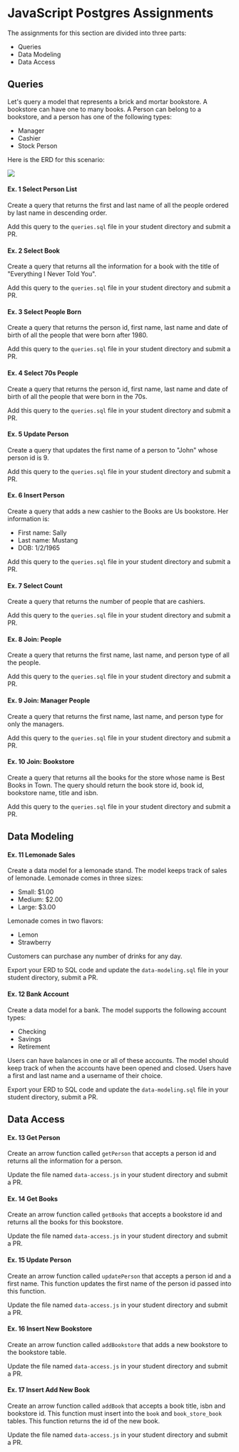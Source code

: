 # JavaScript Postgres Assignments

The assignments for this section are divided into three parts:
- Queries
- Data Modeling
- Data Access

## Queries

Let's query a model that represents a brick and mortar bookstore.  A bookstore can have one to many books.  A Person can belong to a bookstore, and a person has one of the following types:
  - Manager
  - Cashier
  - Stock Person

Here is the ERD for this scenario:

![](./docs/erd.png)

#### Ex. 1 Select Person List
Create a query that returns the first and last name of all the people ordered by last name in descending order.

Add this query to the `queries.sql` file in your student directory and submit a PR.

#### Ex. 2 Select Book
Create a query that returns all the information for a book with the title of "Everything I Never Told You".

Add this query to the `queries.sql` file in your student directory and submit a PR.

#### Ex. 3 Select People Born
Create a query that returns the person id, first name, last name and date of birth of all the people that were born after 1980.

Add this query to the `queries.sql` file in your student directory and submit a PR.

#### Ex. 4 Select 70s People
Create a query that returns the person id, first name, last name and date of birth of all the people that were born in the 70s.

Add this query to the `queries.sql` file in your student directory and submit a PR.

#### Ex. 5 Update Person
Create a query that updates the first name of a person to "John" whose person id is 9.

Add this query to the `queries.sql` file in your student directory and submit a PR.

#### Ex. 6 Insert Person
Create a query that adds a new cashier to the Books are Us bookstore.  Her information is:
 - First name: Sally
 - Last name: Mustang
 - DOB: 1/2/1965

 Add this query to the `queries.sql` file in your student directory and submit a PR.

#### Ex. 7 Select Count
Create a query that returns the number of people that are cashiers.

Add this query to the `queries.sql` file in your student directory and submit a PR.

#### Ex. 8 Join: People
Create a query that returns the first name, last name, and person type of all the people.

Add this query to the `queries.sql` file in your student directory and submit a PR.

#### Ex. 9 Join: Manager People
Create a query that returns the first name, last name, and person type for only the managers.

Add this query to the `queries.sql` file in your student directory and submit a PR.

#### Ex. 10 Join: Bookstore
Create a query that returns all the books for the store whose name is Best Books in Town.  The query should return the book store id, book id, bookstore name, title and isbn.

Add this query to the `queries.sql` file in your student directory and submit a PR.

## Data Modeling

#### Ex. 11 Lemonade Sales
Create a data model for a lemonade stand.  The model keeps track of sales of lemonade.  Lemonade comes in three sizes:
- Small: $1.00
- Medium: $2.00
- Large: $3.00

Lemonade comes in two flavors:
- Lemon
- Strawberry

Customers can purchase any number of drinks for any day.

Export your ERD to SQL code and update the `data-modeling.sql` file in your student directory, submit a PR.

#### Ex. 12 Bank Account
Create a data model for a bank.  The model supports the following account types:
- Checking
- Savings
- Retirement

Users can have balances in one or all of these accounts.  The model should keep track of when the accounts have been opened and closed.  Users have a first and last name and a username of their choice.

Export your ERD to SQL code and update the `data-modeling.sql` file in your student directory, submit a PR.

## Data Access

#### Ex. 13 Get Person
Create an arrow function called `getPerson` that accepts a person id and returns all the information for a person.

Update the file named `data-access.js` in your student directory and submit a PR.

#### Ex. 14 Get Books
Create an arrow function called `getBooks` that accepts a bookstore id and returns all the books for this bookstore.

Update the file named `data-access.js` in your student directory and submit a PR.

#### Ex. 15 Update Person
Create an arrow function called `updatePerson` that accepts a person id and a first name.  This function updates the first name of the person id passed into this function.

Update the file named `data-access.js` in your student directory and submit a PR.

#### Ex. 16 Insert New Bookstore
Create an arrow function called `addBookstore` that adds a new bookstore to the bookstore table.

Update the file named `data-access.js` in your student directory and submit a PR.

#### Ex. 17 Insert Add New Book
Create an arrow function called `addBook` that accepts a book title, isbn and bookstore id.  This function must insert into the `book` and `book_store_book` tables.  This function returns the id of the new book.

Update the file named `data-access.js` in your student directory and submit a PR.
